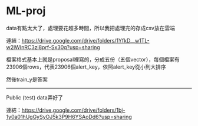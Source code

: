 # ML-proj

data有點太大了，處理要花超多時間，所以我把處理完的存成csv放在雲端

連結：https://drive.google.com/drive/folders/1YfkD__w1TL-w2lWInRC3zi8prf-Sx30q?usp=sharing

檔案格式基本上就是proposal裡寫的，分成五份（五個vector），每個檔案有23906個rows，代表23906個alert_key，依照alert_key從小到大排序

然後train_y是答案

-----------------------------------------------------
Public (test) data弄好了

連結：https://drive.google.com/drive/folders/1bj-1y0a01hUgGySyOJ5k3P9H6YSAoDd6?usp=sharing
